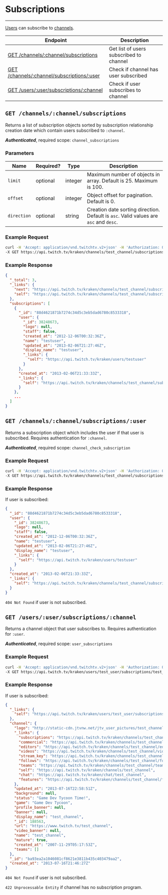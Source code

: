 # Subscriptions

***

[Users][users] can subscribe to [channels][channels].

| Endpoint | Description |
| ---- | --------------- |
| [GET /channels/:channel/subscriptions](/v2_resources/subscriptions.md#get-channelschannelsubscriptions) | Get list of users subscribed to channel |
| [GET /channels/:channel/subscriptions/:user](/v2_resources/subscriptions.md#get-channelschannelsubscriptionsuser) | Check if channel has user subscribed |
| [GET /users/:user/subscriptions/:channel](/v2_resources/subscriptions.md#get-usersusersubscriptionschannel) | Check if user subscribes to channel |

[users]: /v2_resources/users.md
[channels]: /v2_resources/channels.md

## `GET /channels/:channel/subscriptions`

Returns a list of subscription objects sorted by subscription relationship creation date which contain users subscribed to `:channel`.

*__Authenticated__*, required scope: `channel_subscriptions`

### Parameters

<table>
    <thead>
        <tr>
            <th>Name</th>
            <th>Required?</th>
            <th width="50">Type</th>
            <th width=100%>Description</th>
        </tr>
    </thead>
    <tbody>
        <tr>
            <td><code>limit</code></td>
            <td>optional</td>
            <td>integer</td>
            <td>Maximum number of objects in array. Default is 25. Maximum is 100.</td>
        </tr>
        <tr>
            <td><code>offset</code></td>
            <td>optional</td>
            <td>integer</td>
            <td>Object offset for pagination. Default is 0.</td>
        </tr>
        <tr>
            <td><code>direction</code></td>
            <td>optional</td>
            <td>string</td>
            <td>Creation date sorting direction. Default is <code>asc</code>. Valid values are <code>asc</code> and <code>desc</code>.</td>
        </tr>
    </tbody>
</table>

### Example Request

```bash
curl -H 'Accept: application/vnd.twitchtv.v2+json' -H 'Authorization: OAuth <access_token>' \
-X GET https://api.twitch.tv/kraken/channels/test_channel/subscriptions
```

### Example Response

```json
{
  "_total": 3,
  "_links": {
    "next": "https://api.twitch.tv/kraken/channels/test_channel/subscriptions?limit=25&offset=25",
    "self": "https://api.twitch.tv/kraken/channels/test_channel/subscriptions?limit=25&offset=0"
  },
  "subscriptions": [
    {
      "_id": "88d4621871b7274c34d5c3eb5dad6780c8533318",
      "user": {
        "_id": 38248673,
        "logo": null,
        "staff": false,
        "created_at": "2012-12-06T00:32:36Z",
        "name": "testuser",
        "updated_at": "2013-02-06T21:27:46Z",
        "display_name": "testuser",
        "_links": {
          "self": "https://api.twitch.tv/kraken/users/testuser"
        }
      },
      "created_at": "2013-02-06T21:33:33Z",
      "_links": {
        "self": "https://api.twitch.tv/kraken/channels/test_channel/subscriptions/testuser"
      }
    },
    ...
  ]
}
```

## `GET /channels/:channel/subscriptions/:user`

Returns a subscription object which includes the user if that user is subscribed. Requires authentication for `:channel`.

*__Authenticated__*, required scope: `channel_check_subscription`

### Example Request

```bash
curl -H 'Accept: application/vnd.twitchtv.v2+json' -H 'Authorization: OAuth <access_token>' \
-X GET https://api.twitch.tv/kraken/channels/test_channel/subscriptions/testuser
```

### Example Response

If user is subscribed:

```json
{
  "_id": "88d4621871b7274c34d5c3eb5dad6780c8533318",
  "user": {
    "_id": 38248673,
    "logo": null,
    "staff": false,
    "created_at": "2012-12-06T00:32:36Z",
    "name": "testuser",
    "updated_at": "2013-02-06T21:27:46Z",
    "display_name": "testuser",
    "_links": {
      "self": "https://api.twitch.tv/kraken/users/testuser"
    }
  },
  "created_at": "2013-02-06T21:33:33Z",
  "_links": {
    "self": "https://api.twitch.tv/kraken/channels/test_channel/subscriptions/testuser"
  }
}
```

`404 Not Found` if user is not subscribed.

## `GET /users/:user/subscriptions/:channel`

Returns a channel object that user subscribes to. Requires authentication for `:user`.

*__Authenticated__*, required scope: `user_subscriptions`

### Example Request

```bash
curl -H 'Accept: application/vnd.twitchtv.v2+json' -H 'Authorization: OAuth <access_token>' \
-X GET https://api.twitch.tv/kraken/users/test_user/subscriptions/test_channel
```

### Example Response

If user is subscribed:

```json
{
  "_links": {
    "self": "https://api.twitch.tv/kraken/users/test_user/subscriptions/test_channel"
  },
  "channel": {
    "logo": "http://static-cdn.jtvnw.net/jtv_user_pictures/test_channel-profile_image-db450d501aa3e884-300x300.jpeg",
    "_links": {
      "subscriptions": "https://api.twitch.tv/kraken/channels/test_channel/subscriptions",
      "commercial": "https://api.twitch.tv/kraken/channels/test_channel/commercial",
      "editors": "https://api.twitch.tv/kraken/channels/test_channel/editors",
      "videos": "https://api.twitch.tv/kraken/channels/test_channel/videos",
      "stream_key": "https://api.twitch.tv/kraken/channels/test_channel/stream_key",
      "follows": "https://api.twitch.tv/kraken/channels/test_channel/follows",
      "teams": "https://api.twitch.tv/kraken/channels/test_channel/teams",
      "self": "https://api.twitch.tv/kraken/channels/test_channel",
      "chat": "https://api.twitch.tv/kraken/chat/test_channel",
      "features": "https://api.twitch.tv/kraken/channels/test_channel/features"
    },
    "updated_at": "2013-07-16T22:58:51Z",
    "background": null,
    "status": "Game Dev Tycoon Time!",
    "game": "Game Dev Tycoon",
    "profile_banner": null,
    "banner": null,
    "display_name": "test_channel",
    "_id": 188563,
    "url": "https://www.twitch.tv/test_channel",
    "video_banner": null,
    "name": "test_channel",
    "mature": true,
    "created_at": "2007-11-29T05:17:53Z",
    "teams": []
  },
  "_id": "ba93ea2a1046081cf8621e3811b435c403479aa2",
  "created_at": "2013-07-16T21:46:27Z"
}
```

`404 Not Found` if user is not subscribed.

`422 Unprocessable Entity` if channel has no subscription program.
